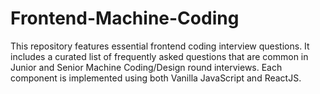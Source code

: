 # Frontend-Machine-Coding

This repository features essential frontend coding interview questions. It includes a curated list of frequently asked questions that are common in Junior and Senior Machine Coding/Design round interviews. Each component is implemented using both Vanilla JavaScript and ReactJS.
